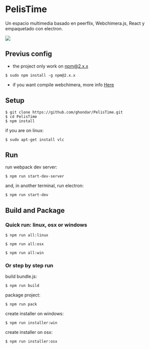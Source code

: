 # PelisTime
Un espacio multimedia basado en peerflix, Webchimera.js, React y empaquetado con electron.

![](https://media.giphy.com/media/26FPIiWbFzMWMP90Q/giphy.gif)


## Previus config
* the project only work on npm@2.x.x
```shell
$ sudo npm install -g npm@2.x.x
```

* if you want compile webchimera, more info [Here](https://github.com/RSATom/WebChimera.js)

## Setup
```shell
$ git clone https://github.com/ghondar/PelisTime.git
$ cd PelisTime
$ npm install
```

if you are on linux:

```shell
$ sudo apt-get install vlc
```

## Run

run webpack dev server:

```shell
$ npm run start-dev-server
```

and, in another terminal, run electron:

```shell
$ npm run start-dev
```

## Build and Package

### Quick run: linux, osx or windows

```shell
$ npm run all:linux
```

```shell
$ npm run all:osx
```

```shell
$ npm run all:win
```

### Or step by step run

build bundle.js:

```shell
$ npm run build
```

package project:

```shell
$ npm run pack
```

create installer on windows:

```shell
$ npm run installer:win
```

create installer on osx:

```shell
$ npm run installer:osx
```
